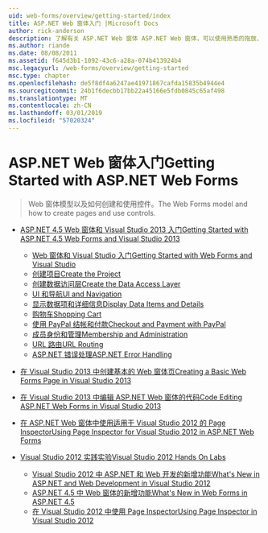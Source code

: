 ```yaml
---
uid: web-forms/overview/getting-started/index
title: ASP.NET Web 窗体入门 |Microsoft Docs
author: rick-anderson
description: 了解有关 ASP.NET Web 窗体 ASP.NET Web 窗体，可以使用熟悉的拖放、 事件驱动模型生成动态网站。 设计图面和 hund...
ms.author: riande
ms.date: 08/08/2011
ms.assetid: f645d3b1-1092-43c6-a28a-074b413924b4
msc.legacyurl: /web-forms/overview/getting-started
msc.type: chapter
ms.openlocfilehash: de5f8df4a6247ae41971867cafda15835b4944e4
ms.sourcegitcommit: 24b1f6decbb17bb22a45166e5fdb0845c65af498
ms.translationtype: MT
ms.contentlocale: zh-CN
ms.lasthandoff: 03/01/2019
ms.locfileid: "57020324"
---
```

<a name="getting-started-with-aspnet-web-forms"></a><span data-ttu-id="c9cf1-104">ASP.NET Web 窗体入门</span><span class="sxs-lookup"><span data-stu-id="c9cf1-104">Getting Started with ASP.NET Web Forms</span></span>
====================
> <span data-ttu-id="c9cf1-105">Web 窗体模型以及如何创建和使用控件。</span><span class="sxs-lookup"><span data-stu-id="c9cf1-105">The Web Forms model and how to create pages and use controls.</span></span>


- [<span data-ttu-id="c9cf1-106">ASP.NET 4.5 Web 窗体和 Visual Studio 2013 入门</span><span class="sxs-lookup"><span data-stu-id="c9cf1-106">Getting Started with ASP.NET 4.5 Web Forms and Visual Studio 2013</span></span>](getting-started-with-aspnet-45-web-forms/index.md)

    - [<span data-ttu-id="c9cf1-107">Web 窗体和 Visual Studio 入门</span><span class="sxs-lookup"><span data-stu-id="c9cf1-107">Getting Started with Web Forms and Visual Studio</span></span>](getting-started-with-aspnet-45-web-forms/introduction-and-overview.md)
    - [<span data-ttu-id="c9cf1-108">创建项目</span><span class="sxs-lookup"><span data-stu-id="c9cf1-108">Create the Project</span></span>](getting-started-with-aspnet-45-web-forms/create-the-project.md)
    - [<span data-ttu-id="c9cf1-109">创建数据访问层</span><span class="sxs-lookup"><span data-stu-id="c9cf1-109">Create the Data Access Layer</span></span>](getting-started-with-aspnet-45-web-forms/create_the_data_access_layer.md)
    - [<span data-ttu-id="c9cf1-110">UI 和导航</span><span class="sxs-lookup"><span data-stu-id="c9cf1-110">UI and Navigation</span></span>](getting-started-with-aspnet-45-web-forms/ui_and_navigation.md)
    - [<span data-ttu-id="c9cf1-111">显示数据项和详细信息</span><span class="sxs-lookup"><span data-stu-id="c9cf1-111">Display Data Items and Details</span></span>](getting-started-with-aspnet-45-web-forms/display_data_items_and_details.md)
    - [<span data-ttu-id="c9cf1-112">购物车</span><span class="sxs-lookup"><span data-stu-id="c9cf1-112">Shopping Cart</span></span>](getting-started-with-aspnet-45-web-forms/shopping-cart.md)
    - [<span data-ttu-id="c9cf1-113">使用 PayPal 结帐和付款</span><span class="sxs-lookup"><span data-stu-id="c9cf1-113">Checkout and Payment with PayPal</span></span>](getting-started-with-aspnet-45-web-forms/checkout-and-payment-with-paypal.md)
    - [<span data-ttu-id="c9cf1-114">成员身份和管理</span><span class="sxs-lookup"><span data-stu-id="c9cf1-114">Membership and Administration</span></span>](getting-started-with-aspnet-45-web-forms/membership-and-administration.md)
    - [<span data-ttu-id="c9cf1-115">URL 路由</span><span class="sxs-lookup"><span data-stu-id="c9cf1-115">URL Routing</span></span>](getting-started-with-aspnet-45-web-forms/url-routing.md)
    - [<span data-ttu-id="c9cf1-116">ASP.NET 错误处理</span><span class="sxs-lookup"><span data-stu-id="c9cf1-116">ASP.NET Error Handling</span></span>](getting-started-with-aspnet-45-web-forms/aspnet-error-handling.md)
- [<span data-ttu-id="c9cf1-117">在 Visual Studio 2013 中创建基本的 Web 窗体页</span><span class="sxs-lookup"><span data-stu-id="c9cf1-117">Creating a Basic Web Forms Page in Visual Studio 2013</span></span>](creating-a-basic-web-forms-page.md)
- [<span data-ttu-id="c9cf1-118">在 Visual Studio 2013 中编辑 ASP.NET Web 窗体的代码</span><span class="sxs-lookup"><span data-stu-id="c9cf1-118">Code Editing ASP.NET Web Forms in Visual Studio 2013</span></span>](code-editing-in-web-forms-pages.md)
- [<span data-ttu-id="c9cf1-119">在 ASP.NET Web 窗体中使用适用于 Visual Studio 2012 的 Page Inspector</span><span class="sxs-lookup"><span data-stu-id="c9cf1-119">Using Page Inspector for Visual Studio 2012 in ASP.NET Web Forms</span></span>](using-page-inspector-in-a-visual-studio-11-beta-web-forms-project.md)
- [<span data-ttu-id="c9cf1-120">Visual Studio 2012 实践实验</span><span class="sxs-lookup"><span data-stu-id="c9cf1-120">Visual Studio 2012 Hands On Labs</span></span>](hands-on-labs/index.md)

    - [<span data-ttu-id="c9cf1-121">Visual Studio 2012 中 ASP.NET 和 Web 开发的新增功能</span><span class="sxs-lookup"><span data-stu-id="c9cf1-121">What's New in ASP.NET and Web Development in Visual Studio 2012</span></span>](hands-on-labs/whats-new-in-aspnet-and-web-development-in-visual-studio-2012.md)
    - [<span data-ttu-id="c9cf1-122">ASP.NET 4.5 中 Web 窗体的新增功能</span><span class="sxs-lookup"><span data-stu-id="c9cf1-122">What's New in Web Forms in ASP.NET 4.5</span></span>](hands-on-labs/whats-new-in-web-forms-in-aspnet-45.md)
    - [<span data-ttu-id="c9cf1-123">在 Visual Studio 2012 中使用 Page Inspector</span><span class="sxs-lookup"><span data-stu-id="c9cf1-123">Using Page Inspector in Visual Studio 2012</span></span>](hands-on-labs/using-page-inspector-in-visual-studio-2012.md)
